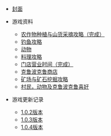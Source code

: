* [封面](/)

* 游戏资料
	* [农作物种植与山货采摘攻略（完成）](data/农作物.md '农作物列表')
	* [钓鱼攻略](data/钓鱼攻略.md '钓鱼攻略')
	* [动物](data/动物.md '动物')
	* [料理攻略](data/料理.md '料理')
	* [门店营业时间（完成）](data/门店营业时间.md '门店营业时间')
	* [克鲁波克鲁商店](data/商品售价.md '商品售价')
	* [矿场与矿石挖掘攻略](data/矿场.md '矿场')
	* [村民，动物及克鲁波克鲁喜好](data/村民及动物喜好.md '村民及动物喜好')

* 游戏更新记录
	* [1.0.2版本](update/1_0_2.md)
	* [1.0.3版本](update/1_0_3.md)
	* [1.0.4版本](update/1_0_4.md)
